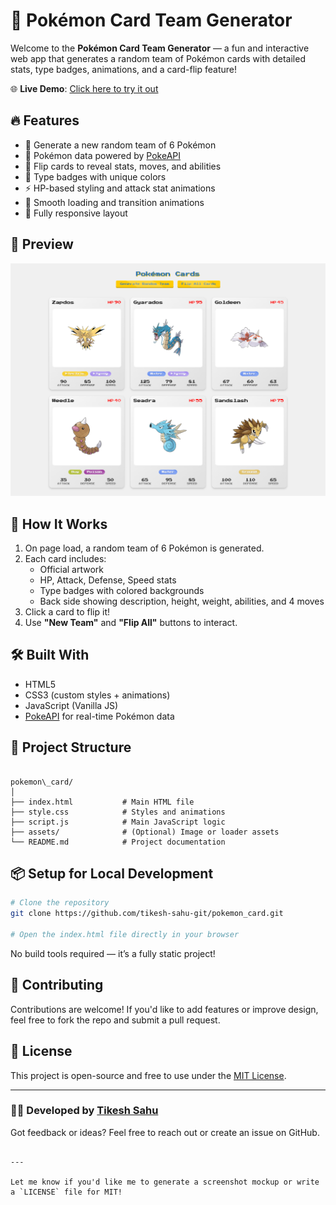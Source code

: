 # 🎴 Pokémon Card Team Generator

Welcome to the **Pokémon Card Team Generator** — a fun and interactive web app that generates a random team of Pokémon cards with detailed stats, type badges, animations, and a card-flip feature!

🌐 **Live Demo**: [Click here to try it out](https://tikesh-sahu-git.github.io/pokemon_card/)

## 🔥 Features

- 🔁 Generate a new random team of 6 Pokémon
- 🧠 Pokémon data powered by [PokeAPI](https://pokeapi.co/)
- 🎴 Flip cards to reveal stats, moves, and abilities
- 🌈 Type badges with unique colors 
- ⚡ HP-based styling and attack stat animations
- 🎨 Smooth loading and transition animations
- 📱 Fully responsive layout

## 📸 Preview
 
![App Screenshot](pokemon_card.png)  

## 🚀 How It Works

1. On page load, a random team of 6 Pokémon is generated.
2. Each card includes:
   - Official artwork
   - HP, Attack, Defense, Speed stats
   - Type badges with colored backgrounds
   - Back side showing description, height, weight, abilities, and 4 moves
3. Click a card to flip it!
4. Use **"New Team"** and **"Flip All"** buttons to interact.

## 🛠️ Built With

- HTML5
- CSS3 (custom styles + animations)
- JavaScript (Vanilla JS)
- [PokeAPI](https://pokeapi.co/) for real-time Pokémon data

## 📁 Project Structure

```

pokemon\_card/
│
├── index.html           # Main HTML file
├── style.css            # Styles and animations
├── script.js            # Main JavaScript logic
├── assets/              # (Optional) Image or loader assets
└── README.md            # Project documentation

````

## 📦 Setup for Local Development

```bash
# Clone the repository
git clone https://github.com/tikesh-sahu-git/pokemon_card.git

# Open the index.html file directly in your browser
````

No build tools required — it’s a fully static project!

## 🤝 Contributing

Contributions are welcome! If you'd like to add features or improve design, feel free to fork the repo and submit a pull request.

## 📄 License

This project is open-source and free to use under the [MIT License](LICENSE).

---

### 👨‍💻 Developed by [Tikesh Sahu](https://github.com/tikesh-sahu-git)

Got feedback or ideas? Feel free to reach out or create an issue on GitHub.

```

---

Let me know if you'd like me to generate a screenshot mockup or write a `LICENSE` file for MIT!
```
